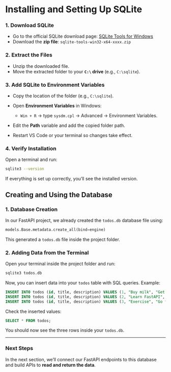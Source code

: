 # Installing and Setting Up SQLite

### 1. Download SQLite

- Go to the official SQLite download page: [SQLite Tools for Windows](https://www.sqlite.org/download.html)
- Download the **zip file**: `sqlite-tools-win32-x64-xxxx.zip`

### 2. Extract the Files

- Unzip the downloaded file.
- Move the extracted folder to your **`C:\` drive** (e.g., `C:\sqlite`).

### 3. Add SQLite to Environment Variables

- Copy the location of the folder (e.g., `C:\sqlite`).
- Open **Environment Variables** in Windows:

  - `Win + R` → type `sysdm.cpl` → Advanced → Environment Variables.

- Edit the **Path** variable and add the copied folder path.
- Restart VS Code or your terminal so changes take effect.

### 4. Verify Installation

Open a terminal and run:

```bash
sqlite3 --version
```

If everything is set up correctly, you’ll see the installed version.

## Creating and Using the Database

### 1. Database Creation

In our FastAPI project, we already created the `todos.db` database file using:

```python
models.Base.metadata.create_all(bind=engine)
```

This generated a `todos.db` file inside the project folder.

### 2. Adding Data from the Terminal

Open your terminal inside the project folder and run:

```bash
sqlite3 todos.db
```

Now, you can insert data into your `todos` table with SQL queries. Example:

```sql
INSERT INTO todos (id, title, description) VALUES (1, "Buy milk", "Get it from the store", 5, False);
INSERT INTO todos (id, title, description) VALUES (2, "Learn FastAPI", "Work on the roadmap project", 3, False);
INSERT INTO todos (id, title, description) VALUES (3, "Exercise", "Go for a 30-minute run", 4, False);
```

Check the inserted values:

```sql
SELECT * FROM todos;
```

You should now see the three rows inside your `todos.db`.

---

### Next Steps

In the next section, we’ll connect our FastAPI endpoints to this database and build APIs to **read and return the data**.
